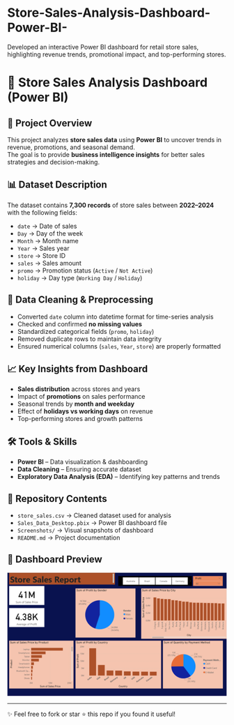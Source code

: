 # Store-Sales-Analysis-Dashboard-Power-BI-
Developed an interactive Power BI dashboard for retail store sales, highlighting revenue trends, promotional impact, and top-performing stores.


# 🛒 Store Sales Analysis Dashboard (Power BI)

## 📌 Project Overview
This project analyzes **store sales data** using **Power BI** to uncover trends in revenue, promotions, and seasonal demand.  
The goal is to provide **business intelligence insights** for better sales strategies and decision-making.

## 📊 Dataset Description
The dataset contains **7,300 records** of store sales between **2022–2024** with the following fields:

- `date` → Date of sales  
- `Day` → Day of the week  
- `Month` → Month name  
- `Year` → Sales year  
- `store` → Store ID  
- `sales` → Sales amount  
- `promo` → Promotion status (`Active` / `Not Active`)  
- `holiday` → Day type (`Working Day` / `Holiday`)  

## 🧹 Data Cleaning & Preprocessing
- Converted `date` column into datetime format for time-series analysis  
- Checked and confirmed **no missing values**  
- Standardized categorical fields (`promo`, `holiday`)  
- Removed duplicate rows to maintain data integrity  
- Ensured numerical columns (`sales`, `Year`, `store`) are properly formatted  

## 📈 Key Insights from Dashboard
- **Sales distribution** across stores and years  
- Impact of **promotions** on sales performance  
- Seasonal trends by **month and weekday**  
- Effect of **holidays vs working days** on revenue  
- Top-performing stores and growth patterns  

## 🛠 Tools & Skills
- **Power BI** – Data visualization & dashboarding  
- **Data Cleaning** – Ensuring accurate dataset  
- **Exploratory Data Analysis (EDA)** – Identifying key patterns and trends  

## 📂 Repository Contents
- `store_sales.csv` → Cleaned dataset used for analysis  
- `Sales_Data_Desktop.pbix` → Power BI dashboard file  
- `Screenshots/` → Visual snapshots of dashboard  
- `README.md` → Project documentation  

## 📸 Dashboard Preview
![Dashboard Screenshot](store_sales.png)

---

✨ Feel free to fork or star ⭐ this repo if you found it useful!
